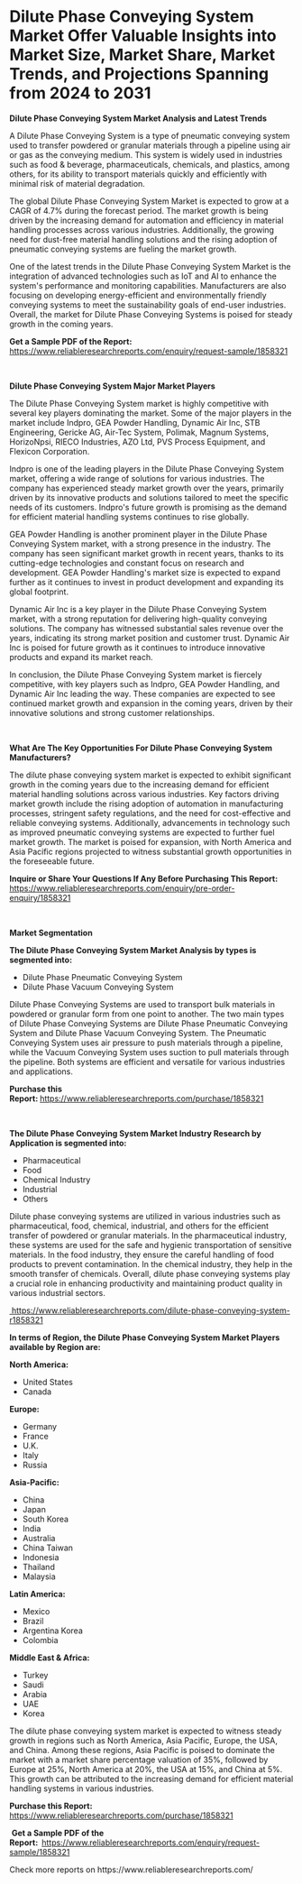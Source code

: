 <p><h1>Dilute Phase Conveying System Market Offer Valuable Insights into Market Size, Market Share, Market Trends, and Projections Spanning from 2024 to 2031</h1></p><p><strong>Dilute Phase Conveying System Market Analysis and Latest Trends</strong></p>
<p><p>A Dilute Phase Conveying System is a type of pneumatic conveying system used to transfer powdered or granular materials through a pipeline using air or gas as the conveying medium. This system is widely used in industries such as food & beverage, pharmaceuticals, chemicals, and plastics, among others, for its ability to transport materials quickly and efficiently with minimal risk of material degradation.</p><p>The global Dilute Phase Conveying System Market is expected to grow at a CAGR of 4.7% during the forecast period. The market growth is being driven by the increasing demand for automation and efficiency in material handling processes across various industries. Additionally, the growing need for dust-free material handling solutions and the rising adoption of pneumatic conveying systems are fueling the market growth.</p><p>One of the latest trends in the Dilute Phase Conveying System Market is the integration of advanced technologies such as IoT and AI to enhance the system's performance and monitoring capabilities. Manufacturers are also focusing on developing energy-efficient and environmentally friendly conveying systems to meet the sustainability goals of end-user industries. Overall, the market for Dilute Phase Conveying Systems is poised for steady growth in the coming years.</p></p>
<p><strong>Get a Sample PDF of the Report:&nbsp;</strong> <a href="https://www.reliableresearchreports.com/enquiry/request-sample/1858321">https://www.reliableresearchreports.com/enquiry/request-sample/1858321</a></p>
<p>&nbsp;</p>
<p><strong>Dilute Phase Conveying System Major Market Players</strong></p>
<p><p>The Dilute Phase Conveying System market is highly competitive with several key players dominating the market. Some of the major players in the market include Indpro, GEA Powder Handling, Dynamic Air Inc, STB Engineering, Gericke AG, Air-Tec System, Polimak, Magnum Systems, Horizo​​Npsi, RIECO Industries, AZO Ltd, PVS Process Equipment, and Flexicon Corporation.</p><p>Indpro is one of the leading players in the Dilute Phase Conveying System market, offering a wide range of solutions for various industries. The company has experienced steady market growth over the years, primarily driven by its innovative products and solutions tailored to meet the specific needs of its customers. Indpro's future growth is promising as the demand for efficient material handling systems continues to rise globally.</p><p>GEA Powder Handling is another prominent player in the Dilute Phase Conveying System market, with a strong presence in the industry. The company has seen significant market growth in recent years, thanks to its cutting-edge technologies and constant focus on research and development. GEA Powder Handling's market size is expected to expand further as it continues to invest in product development and expanding its global footprint.</p><p>Dynamic Air Inc is a key player in the Dilute Phase Conveying System market, with a strong reputation for delivering high-quality conveying solutions. The company has witnessed substantial sales revenue over the years, indicating its strong market position and customer trust. Dynamic Air Inc is poised for future growth as it continues to introduce innovative products and expand its market reach.</p><p>In conclusion, the Dilute Phase Conveying System market is fiercely competitive, with key players such as Indpro, GEA Powder Handling, and Dynamic Air Inc leading the way. These companies are expected to see continued market growth and expansion in the coming years, driven by their innovative solutions and strong customer relationships.</p></p>
<p>&nbsp;</p>
<p><strong>What Are The Key Opportunities For Dilute Phase Conveying System Manufacturers?</strong></p>
<p><p>The dilute phase conveying system market is expected to exhibit significant growth in the coming years due to the increasing demand for efficient material handling solutions across various industries. Key factors driving market growth include the rising adoption of automation in manufacturing processes, stringent safety regulations, and the need for cost-effective and reliable conveying systems. Additionally, advancements in technology such as improved pneumatic conveying systems are expected to further fuel market growth. The market is poised for expansion, with North America and Asia Pacific regions projected to witness substantial growth opportunities in the foreseeable future.</p></p>
<p><strong>Inquire or Share Your Questions If Any Before Purchasing This Report:</strong> <a href="https://www.reliableresearchreports.com/enquiry/pre-order-enquiry/1858321">https://www.reliableresearchreports.com/enquiry/pre-order-enquiry/1858321</a></p>
<p>&nbsp;</p>
<p><strong>Market Segmentation</strong></p>
<p><strong>The Dilute Phase Conveying System Market Analysis by types is segmented into:</strong></p>
<p><ul><li>Dilute Phase Pneumatic Conveying System</li><li>Dilute Phase Vacuum Conveying System</li></ul></p>
<p><p>Dilute Phase Conveying Systems are used to transport bulk materials in powdered or granular form from one point to another. The two main types of Dilute Phase Conveying Systems are Dilute Phase Pneumatic Conveying System and Dilute Phase Vacuum Conveying System. The Pneumatic Conveying System uses air pressure to push materials through a pipeline, while the Vacuum Conveying System uses suction to pull materials through the pipeline. Both systems are efficient and versatile for various industries and applications.</p></p>
<p><strong>Purchase this Report:&nbsp;</strong><a href="https://www.reliableresearchreports.com/purchase/1858321">https://www.reliableresearchreports.com/purchase/1858321</a></p>
<p>&nbsp;</p>
<p><strong>The Dilute Phase Conveying System Market Industry Research by Application is segmented into:</strong></p>
<p><ul><li>Pharmaceutical</li><li>Food</li><li>Chemical Industry</li><li>Industrial</li><li>Others</li></ul></p>
<p><p>Dilute phase conveying systems are utilized in various industries such as pharmaceutical, food, chemical, industrial, and others for the efficient transfer of powdered or granular materials. In the pharmaceutical industry, these systems are used for the safe and hygienic transportation of sensitive materials. In the food industry, they ensure the careful handling of food products to prevent contamination. In the chemical industry, they help in the smooth transfer of chemicals. Overall, dilute phase conveying systems play a crucial role in enhancing productivity and maintaining product quality in various industrial sectors.</p></p>
<p><a href="https://www.reliableresearchreports.com/dilute-phase-conveying-system-r1858321">&nbsp;https://www.reliableresearchreports.com/dilute-phase-conveying-system-r1858321</a></p>
<p><strong>In terms of Region, the Dilute Phase Conveying System Market Players available by Region are:</strong></p>
<p>
    <p> <strong> North America: </strong>
        <ul>
            <li>United States</li>
            <li>Canada</li>
        </ul>
        </p> 
    <p> <strong> Europe: </strong>
        <ul>
            <li>Germany</li>
            <li>France</li>
            <li>U.K.</li>
            <li>Italy</li>
            <li>Russia</li>
        </ul>
        </p> 
    <p> <strong> Asia-Pacific: </strong>
        <ul>
            <li>China</li>
            <li>Japan</li>
            <li>South Korea</li>
            <li>India</li>
            <li>Australia</li>
            <li>China Taiwan</li>
            <li>Indonesia</li>
            <li>Thailand</li>
            <li>Malaysia</li>
        </ul>
        </p> 
    <p> <strong> Latin America: </strong>
        <ul>
            <li>Mexico</li>
            <li>Brazil</li>
            <li>Argentina Korea</li>
            <li>Colombia</li>
        </ul>
        </p> 
    <p> <strong> Middle East & Africa: </strong>
        <ul>
            <li>Turkey</li>
            <li>Saudi</li>
            <li>Arabia</li>
            <li>UAE</li>
            <li>Korea</li>
        </ul>
    </p>
    </p>
<p><p>The dilute phase conveying system market is expected to witness steady growth in regions such as North America, Asia Pacific, Europe, the USA, and China. Among these regions, Asia Pacific is poised to dominate the market with a market share percentage valuation of 35%, followed by Europe at 25%, North America at 20%, the USA at 15%, and China at 5%. This growth can be attributed to the increasing demand for efficient material handling systems in various industries.</p></p>
<p><strong>Purchase this Report: </strong><a href="https://www.reliableresearchreports.com/purchase/1858321">https://www.reliableresearchreports.com/purchase/1858321</a></p>
<p>&nbsp;<strong>Get a Sample PDF of the Report:&nbsp;&nbsp;</strong><a href="https://www.reliableresearchreports.com/enquiry/request-sample/1858321">https://www.reliableresearchreports.com/enquiry/request-sample/1858321</a></p>
<p><strong></strong></p>
<p>Check more reports on https://www.reliableresearchreports.com/</p>